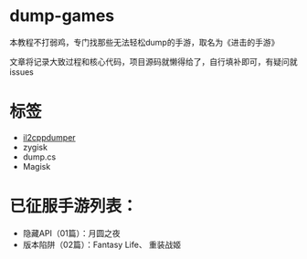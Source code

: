 # dump-games

本教程不打弱鸡，专门找那些无法轻松dump的手游，取名为《进击的手游》

文章将记录大致过程和核心代码，项目源码就懒得给了，自行填补即可，有疑问就issues

# 标签
* [il2cppdumper](https://github.com/Perfare/Zygisk-Il2CppDumper) 
* zygisk 
* dump.cs
* Magisk

# 已征服手游列表：
* 隐藏API（01篇）：月圆之夜
* 版本陷阱（02篇）：Fantasy Life、  重装战姬
